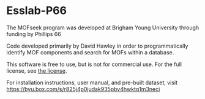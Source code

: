 # Esslab-P66
The MOFseek program was developed at Brigham Young University through funding by Phillips 66

Code developed primarily by David Hawley in order to programmatically identify MOF components and search for MOFs within a database.

This software is free to use, but is not for commercial use. For the full license, see [the license](README-LICENSE.txt).

For installation instructions, user manual, and pre-built dataset, visit https://byu.box.com/s/r825j4p0judak935pbv4hwktq1m3neci
